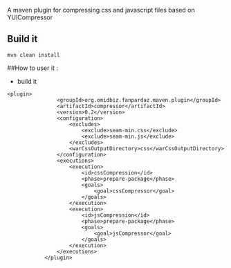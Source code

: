A maven plugin for compressing css and javascript files based on YUICompressor

## Build it

```
mvn clean install
```

##How to user it : 

+ build it 


```
<plugin>
				<groupId>org.omidbiz.fanpardaz.maven.plugin</groupId>
				<artifactId>compressor</artifactId>
				<version>0.2</version>
				<configuration>
					<excludes>
						<exclude>seam-min.css</exclude>
						<exclude>seam-min.js</exclude>						
					</excludes>
					<warCssOutputDirectory>css</warCssOutputDirectory>
				</configuration>
				<executions>
					<execution>
						<id>cssCompression</id>
						<phase>prepare-package</phase>
						<goals>
							<goal>cssCompressor</goal>
						</goals>
					</execution>
					<execution>
						<id>jsCompression</id>
						<phase>prepare-package</phase>
						<goals>
							<goal>jsCompressor</goal>
						</goals>
					</execution>
				</executions>
			</plugin>
```
